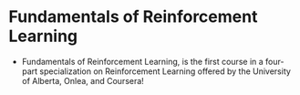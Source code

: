 # Fundamentals of Reinforcement Learning
- Fundamentals of Reinforcement Learning, is the first course in a four-part specialization on Reinforcement Learning offered by the University of Alberta, Onlea, and Coursera!